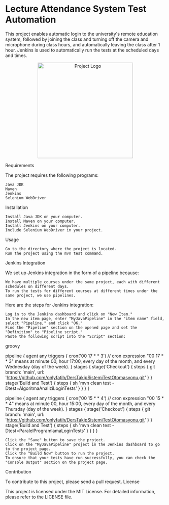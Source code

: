 # Lecture Attendance System Test Automation

This project enables automatic login to the university's remote education system, followed by joining the class and turning off the camera and microphone during class hours, and automatically leaving the class after 1 hour. Jenkins is used to automatically run the tests at the scheduled days and times.
<p align="center">
  <img src="https://upload.wikimedia.org/wikipedia/commons/thumb/7/76/Konya_Teknik_%C3%9Cniversitesi_logo.svg/1024px-Konya_Teknik_%C3%9Cniversitesi_logo.svg.png" alt="Project Logo" width="300" />
</p>
Requirements

The project requires the following programs:

    Java JDK
    Maven
    Jenkins
    Selenium WebDriver

Installation

    Install Java JDK on your computer.
    Install Maven on your computer.
    Install Jenkins on your computer.
    Include Selenium WebDriver in your project.

Usage

    Go to the directory where the project is located.
    Run the project using the mvn test command.

Jenkins Integration

We set up Jenkins integration in the form of a pipeline because:

    We have multiple courses under the same project, each with different schedules on different days.
    To run the tests for different courses at different times under the same project, we use pipelines.

Here are the steps for Jenkins integration:

    Log in to the Jenkins dashboard and click on "New Item."
    In the new item page, enter "MyJavaPipeline" in the "item name" field, select "Pipeline," and click "OK."
    Find the "Pipeline" section on the opened page and set the "Definition" to "Pipeline script."
    Paste the following script into the "Script" section:

groovy

pipeline {
    agent any
    triggers {
        cron('00 17 * * 3') // cron expression "00 17 * * 3" means at minute 00, hour 17:00, every day of the month, and every Wednesday (day of the week).
    }
    stages {
        stage('Checkout') {
            steps {
                git branch: 'main', url: 'https://github.com/onlyfatih/DersTakipSistemiTestOtomasyonu.git'
            }
        }
        stage('Build and Test') {
            steps {
                sh 'mvn clean test -Dtest=AlgoritmaAnaliziLoginTests'
            }
        }
    }
}

pipeline {
    agent any
    triggers {
        cron('00 15 * * 4') // cron expression "00 15 * * 4" means at minute 00, hour 15:00, every day of the month, and every Thursday (day of the week).
    }
    stages {
        stage('Checkout') {
            steps {
                git branch: 'main', url: 'https://github.com/onlyfatih/DersTakipSistemiTestOtomasyonu.git'
            }
        }
        stage('Build and Test') {
            steps {
                sh 'mvn clean test -Dtest=ParalelProgramlamaLoginTests'
            }
        }
    }
}

    Click the "Save" button to save the project.
    Click on the "MyJavaPipeline" project in the Jenkins dashboard to go to the project page.
    Click the "Build Now" button to run the project.
    To ensure that your tests have run successfully, you can check the "Console Output" section on the project page.

Contribution

To contribute to this project, please send a pull request.
License

This project is licensed under the MIT License. For detailed information, please refer to the LICENSE file.
